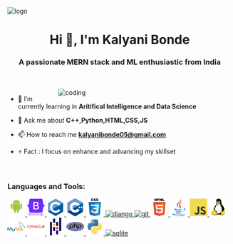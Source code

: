  ![logo](https://github.com/Kalyanibonde/Kalyanibonde/blob/main/tech.gif)
 <h1 align="center">Hi 👋, I'm Kalyani Bonde</h1>
<h3 align="center">A passionate MERN stack and ML enthusiastic from India</h3><br><br>
<img align="right" alt="coding" width="390" src="https://user-images.githubusercontent.com/74038190/249570803-02293768-9242-47e1-bf8f-d084ba0a2d1d.gif"/>



<!--<p align="left"> <a href="https://twitter.com/-" target="blank"><img src="https://img.shields.io/twitter/follow/-?logo=twitter&style=for-the-badge" alt="-" /></a> </p>-->

- 🌱 I’m currently learning in **Aritifical Intelligence and Data Science**

- 💬 Ask me about **C++,Python,HTML,CSS,JS**

- 📫 How to reach me **kalyanibonde05@gmail.com**

- ⚡ Fact : I focus on enhance and advancing my skillset

<!--<h3 align="left">Connect with me:</h3><br><br>
<p align="left"> <img src="https://komarev.com/ghpvc/?username=kalyanibonde&label=Profile%20views&color=0e75b6&style=flat" alt="kalyanibonde" /> </p>

<p align="left"> <a href="https://github.com/ryo-ma/github-profile-trophy"><img src="https://github-profile-trophy.vercel.app/?username=kalyanibonde" alt="kalyanibonde" /></a> </p>
<p align="left">

<a href="https://linkedin.com/in/https://www.linkedin.com/in/kalyani-bonde-5a560a213" target="blank"><img align="center" src="https://raw.githubusercontent.com/rahuldkjain/github-profile-readme-generator/master/src/images/icons/Social/linked-in-alt.svg" alt="https://www.linkedin.com/in/kalyani-bonde-5a560a213" height="30" width="40" /></a>
<a href="https://www.hackerrank.com/https://www.hackerrank.com/profile/kalyanibonde05" target="blank"><img align="center" src="https://raw.githubusercontent.com/rahuldkjain/github-profile-readme-generator/master/src/images/icons/Social/hackerrank.svg" alt="https://www.hackerrank.com/profile/kalyanibonde05" height="30" width="40" /></a>
<a href="https://www.hackerearth.com/https://www.hackerearth.com/@kalyanibonde05" target="blank"><img align="center" src="https://raw.githubusercontent.com/rahuldkjain/github-profile-readme-generator/master/src/images/icons/Social/hackerearth.svg" alt="https://www.hackerearth.com/@kalyanibonde05" height="30" width="40" /></a>
<a href="https://auth.geeksforgeeks.org/user/https://auth.geeksforgeeks.org/user/kalyanibonde05" target="blank"><img align="center" src="https://raw.githubusercontent.com/rahuldkjain/github-profile-readme-generator/master/src/images/icons/Social/geeks-for-geeks.svg" alt="https://auth.geeksforgeeks.org/user/kalyanibonde05" height="30" width="40" /></a>
</p>-->
<br>
<h3 align="left">Languages and Tools:</h3>
<p align="left"> <a href="https://developer.android.com" target="_blank" rel="noreferrer"> <img src="https://raw.githubusercontent.com/devicons/devicon/master/icons/android/android-original-wordmark.svg" alt="android" width="40" height="40"/> </a> <a href="https://getbootstrap.com" target="_blank" rel="noreferrer"> <img src="https://raw.githubusercontent.com/devicons/devicon/master/icons/bootstrap/bootstrap-plain-wordmark.svg" alt="bootstrap" width="40" height="40"/> </a> <a href="https://www.cprogramming.com/" target="_blank" rel="noreferrer"> <img src="https://raw.githubusercontent.com/devicons/devicon/master/icons/c/c-original.svg" alt="c" width="40" height="40"/> </a> <a href="https://www.w3schools.com/cpp/" target="_blank" rel="noreferrer"> <img src="https://raw.githubusercontent.com/devicons/devicon/master/icons/cplusplus/cplusplus-original.svg" alt="cplusplus" width="40" height="40"/> </a> <a href="https://www.w3schools.com/css/" target="_blank" rel="noreferrer"> <img src="https://raw.githubusercontent.com/devicons/devicon/master/icons/css3/css3-original-wordmark.svg" alt="css3" width="40" height="40"/> </a> <a href="https://www.djangoproject.com/" target="_blank" rel="noreferrer"> <img src="https://cdn.worldvectorlogo.com/logos/django.svg" alt="django" width="40" height="40"/> </a>  <a href="https://git-scm.com/" target="_blank" rel="noreferrer"> <img src="https://www.vectorlogo.zone/logos/git-scm/git-scm-icon.svg" alt="git" width="40" height="40"/> </a> <a href="https://www.w3.org/html/" target="_blank" rel="noreferrer"> <img src="https://raw.githubusercontent.com/devicons/devicon/master/icons/html5/html5-original-wordmark.svg" alt="html5" width="40" height="40"/> </a> <a href="https://www.java.com" target="_blank" rel="noreferrer"> <img src="https://raw.githubusercontent.com/devicons/devicon/master/icons/java/java-original.svg" alt="java" width="40" height="40"/> </a> <a href="https://developer.mozilla.org/en-US/docs/Web/JavaScript" target="_blank" rel="noreferrer"> <img src="https://raw.githubusercontent.com/devicons/devicon/master/icons/javascript/javascript-original.svg" alt="javascript" width="40" height="40"/> </a> <a href="https://www.linux.org/" target="_blank" rel="noreferrer"> <img src="https://raw.githubusercontent.com/devicons/devicon/master/icons/linux/linux-original.svg" alt="linux" width="40" height="40"/> </a> <a href="https://www.mysql.com/" target="_blank" rel="noreferrer"> <img src="https://raw.githubusercontent.com/devicons/devicon/master/icons/mysql/mysql-original-wordmark.svg" alt="mysql" width="40" height="40"/> </a> <a href="https://www.oracle.com/" target="_blank" rel="noreferrer"> <img src="https://raw.githubusercontent.com/devicons/devicon/master/icons/oracle/oracle-original.svg" alt="oracle" width="40" height="40"/> </a> <a href="https://pandas.pydata.org/" target="_blank" rel="noreferrer"> <img src="https://raw.githubusercontent.com/devicons/devicon/2ae2a900d2f041da66e950e4d48052658d850630/icons/pandas/pandas-original.svg" alt="pandas" width="40" height="40"/> </a> <a href="https://www.php.net" target="_blank" rel="noreferrer"> <img src="https://raw.githubusercontent.com/devicons/devicon/master/icons/php/php-original.svg" alt="php" width="40" height="40"/> </a> <a href="https://www.python.org" target="_blank" rel="noreferrer"> <img src="https://raw.githubusercontent.com/devicons/devicon/master/icons/python/python-original.svg" alt="python" width="40" height="40"/> </a>  <a href="https://www.sqlite.org/" target="_blank" rel="noreferrer"> <img src="https://www.vectorlogo.zone/logos/sqlite/sqlite-icon.svg" alt="sqlite" width="40" height="40"/> </a> </p>

<!--<p><img align="left" src="https://github-readme-stats.vercel.app/api/top-langs?username=kalyanibonde&show_icons=true&locale=en&layout=compact" alt="kalyanibonde" /></p>

<p>&nbsp;<img align="center" src="https://github-readme-stats.vercel.app/api?username=kalyanibonde&show_icons=true&locale=en" alt="kalyanibonde" /></p>

<p><img align="center" src="https://github-readme-streak-stats.herokuapp.com/?user=kalyanibonde&" alt="kalyanibonde" /></p>-->

